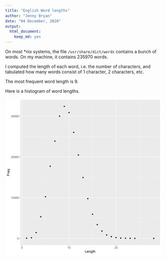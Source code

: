 ```yaml
---
title: "English Word lengths"
author: "Jenny Bryan"
date: "04 December, 2020"
output:
  html_document:
    keep_md: yes
---
```




On most *nix systems, the file `/usr/share/dict/words` contains a bunch of words. On my machine, it contains 235970 words.

I computed the length of each word, i.e. the number of characters, and tabulated how many words consist of 1 character, 2 characters, etc.

The most frequent word length is 9.

Here is a histogram of word lengths.

![*Fig. 1* A histogram of English word lengths](histogram.png)

